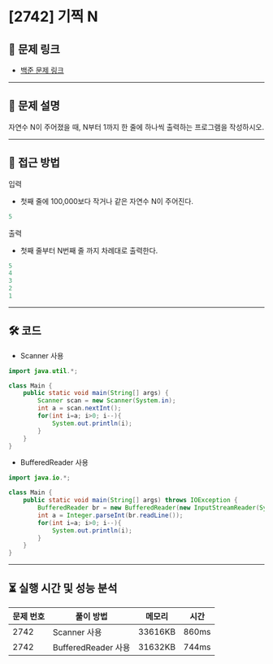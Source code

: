 # [2742] 기찍 N

## 📌 문제 링크
- [백준 문제 링크](https://www.acmicpc.net/problem/2742)

---

## 📖 문제 설명
자연수 N이 주어졌을 때, N부터 1까지 한 줄에 하나씩 출력하는 프로그램을 작성하시오.

---

## 🚀 접근 방법
입력
- 첫째 줄에 100,000보다 작거나 같은 자연수 N이 주어진다.
```java
5
```


출력
- 첫째 줄부터 N번째 줄 까지 차례대로 출력한다.
```java
5
4
3
2
1
```

---

## 🛠 코드

- Scanner 사용
```java
import java.util.*;

class Main {
    public static void main(String[] args) {
        Scanner scan = new Scanner(System.in);
        int a = scan.nextInt();
        for(int i=a; i>0; i--){
            System.out.println(i);
        }
    }
}
```

- BufferedReader 사용
```java
import java.io.*;

class Main {
    public static void main(String[] args) throws IOException {
        BufferedReader br = new BufferedReader(new InputStreamReader(System.in));
        int a = Integer.parseInt(br.readLine());
        for(int i=a; i>0; i--){
            System.out.println(i);
        }
    }
}
```

---

## ⏳ 실행 시간 및 성능 분석

| 문제 번호 | 풀이 방법                 | 메모리 | 시간 |
|------------|---------------------------|----------------|--------------|
| 2742          | Scanner 사용 | 33616KB           | 860ms         |
| 2742          | BufferedReader 사용 | 31632KB           | 744ms         |
